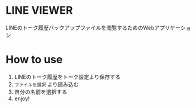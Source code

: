 # LINE VIEWER
LINEのトーク履歴バックアップファイルを閲覧するためのWebアプリケーション

# How to use
1. LINEのトーク履歴をトーク設定より保存する
2. `ファイルを選択` より読み込む
3. 自分の名前を選択する
4. enjoy!
